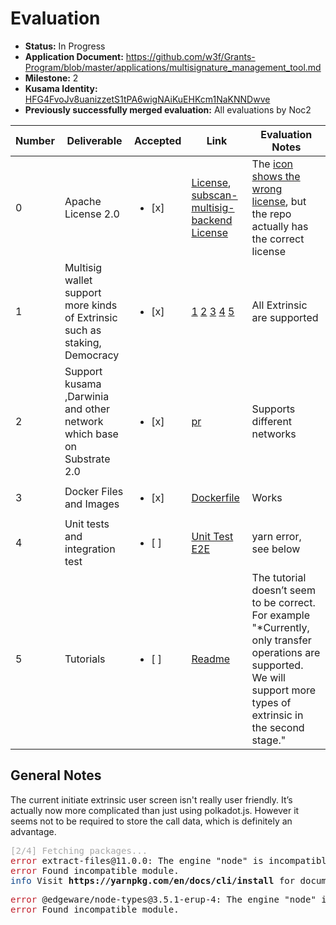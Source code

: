 # Evaluation

- **Status:** In Progress
- **Application Document:** https://github.com/w3f/Grants-Program/blob/master/applications/multisignature_management_tool.md
- **Milestone:** 2
- **Kusama Identity:** [HFG4FvoJv8uanizzetS1tPA6wigNAiKuEHKcm1NaKNNDwve](https://polkascan.io/pre/kusama/account/HFG4FvoJv8uanizzetS1tPA6wigNAiKuEHKcm1NaKNNDwve)
- **Previously successfully merged evaluation:** All evaluations by Noc2

| Number | Deliverable | Accepted | Link | Evaluation Notes |
| --- | --- | --- | --- | --- |
| 0 | Apache License 2.0 | <ul><li>[x] </li></ul> | [License](https://github.com/itering/subscan-multisig-react/blob/master/LICENSE), [subscan-multisig-backend License](https://github.com/itering/subscan-multisig-backend/blob/master/LICENSE) | The [icon shows the wrong license](https://github.com/itering/subscan-multisig-react#subscan-multisig-ui---react), but the repo actually has the correct license |
| 1 | Multisig wallet support more kinds of Extrinsic such as staking, Democracy | <ul><li>[x] </li></ul> | [1](https://github.com/itering/subscan-multisig-react/commit/51bf80353820f989733aa0e9f188848691c7600c) [2](https://github.com/itering/subscan-multisig-react/commit/8dd5602fa53f502fff34d52cc3d41bfcf3e05cd4) [3](https://github.com/itering/subscan-multisig-react/commit/eec95e36cc40ade15c5fcf5c5edde0b08cef2b41) [4](https://github.com/itering/subscan-multisig-react/commit/6f111c7a75d28ae0eab8e15b5bca14a9bff55521) [5](https://github.com/itering/subscan-multisig-react/commit/2f3e638d6d7197ea35a2592405c6026750c9a8ff) | All Extrinsic are supported |
| 2 | Support kusama ,Darwinia and other network which base on Substrate 2.0 | <ul><li>[x] </li></ul> | [pr](https://github.com/itering/subscan-multisig-react/commit/20d2630204189756b1d5df831e79dba46343a252) | Supports different networks |
| 3 | Docker Files and Images | <ul><li>[x] </li></ul> | [Dockerfile](https://github.com/itering/subscan-multisig-react/blob/master/Dockerfile) | Works |
| 4 | Unit tests and integration test | <ul><li>[ ] </li></ul> | [Unit Test](https://github.com/itering/subscan-multisig-react/tree/master/src/__tests__) [E2E](https://github.com/itering/subscan-multisig-react/tree/master/cypress) | yarn error, see below |
| 5 | Tutorials | <ul><li>[ ] </li></ul> | [Readme](https://github.com/itering/subscan-multisig-react/blob/master/README.md) | The tutorial doesn’t seem to be correct. For example "*Currently, only transfer operations are supported. We will support more types of extrinsic in the second stage." |

## General Notes

The current initiate extrinsic user screen isn't really user friendly. It’s actually now more complicated than just using polkadot.js. However it seems not to be required to store the call data, which is definitely an advantage. 

 
<pre><font color="#AAAAAA">[2/4] Fetching packages...</font>
<font color="#C01C28">error</font> extract-files@11.0.0: The engine &quot;node&quot; is incompatible with this module. Expected version &quot;^12.20 || &gt;= 14.13&quot;. Got &quot;14.9.0&quot;
<font color="#C01C28">error</font> Found incompatible module.
<font color="#12488B">info</font> Visit <b>https://yarnpkg.com/en/docs/cli/install</b> for documentation about this command.
</pre>


<pre><font color="#C01C28">error</font> @edgeware/node-types@3.5.1-erup-4: The engine &quot;node&quot; is incompatible with this module. Expected version &quot;^14.0.0&quot;. Got &quot;16.6.1&quot;
<font color="#C01C28">error</font> Found incompatible module.
</pre>